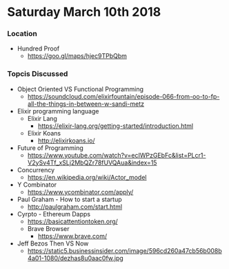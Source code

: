 # Saturday March 10th 2018

### Location
- Hundred Proof
  - https://goo.gl/maps/hjec9TPbQbm

### Topcis Discussed
- Object Oriented VS Functional Programming
  - https://soundcloud.com/elixirfountain/episode-066-from-oo-to-fp-all-the-things-in-between-w-sandi-metz
- Elixir programming language
  - Elixir Lang
    - https://elixir-lang.org/getting-started/introduction.html
  - Elixir Koans
    - http://elixirkoans.io/
- Future of Programming
  - https://www.youtube.com/watch?v=ecIWPzGEbFc&list=PLcr1-V2ySv4Tf_xSLj2MbQZr78fUVQAua&index=15
- Concurrency
  - https://en.wikipedia.org/wiki/Actor_model
- Y Combinator
  - https://www.ycombinator.com/apply/
- Paul Graham - How to start a startup
  - http://paulgraham.com/start.html
- Cyrpto - Ethereum Dapps
  - https://basicattentiontoken.org/
  - Brave Browser
    - https://www.brave.com/
- Jeff Bezos Then VS Now
  - https://static5.businessinsider.com/image/596cd260a47cb56b008b4a01-1080/dezhas8u0aac0fw.jpg

